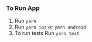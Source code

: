 ### To Run App

1. Run ```yarn```
2. Run ```yarn ios``` or ```yarn android```
3. To run tests Run ```yarn test```
